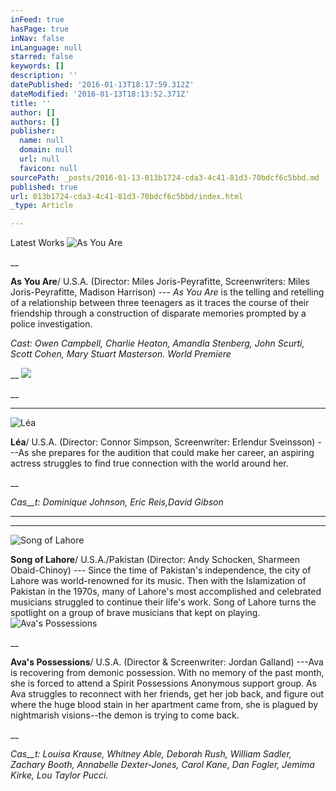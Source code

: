 ```yaml
---
inFeed: true
hasPage: true
inNav: false
inLanguage: null
starred: false
keywords: []
description: ''
datePublished: '2016-01-13T18:17:59.312Z'
dateModified: '2016-01-13T18:13:52.371Z'
title: ''
author: []
authors: []
publisher:
  name: null
  domain: null
  url: null
  favicon: null
sourcePath: _posts/2016-01-13-013b1724-cda3-4c41-81d3-70bdcf6c5bbd.md
published: true
url: 013b1724-cda3-4c41-81d3-70bdcf6c5bbd/index.html
_type: Article

---
```

Latest Works
![As You Are](https://the-grid-user-content.s3-us-west-2.amazonaws.com/d627d568-e5b8-4de3-b7f3-239358b0543c.png)

__

**As You
Are**/ U.S.A. (Director: Miles
Joris-Peyrafitte, Screenwriters: Miles Joris-Peyrafitte, Madison Harrison) --- _As You Are_ is the telling and retelling of a
relationship between three teenagers as it traces the course of their
friendship through a construction of disparate memories prompted by a police
investigation.

_Cast: Owen Campbell, Charlie Heaton, Amandla Stenberg, John Scurti, Scott Cohen, Mary Stuart Masterson. World Premiere_

__
![](https://the-grid-user-content.s3-us-west-2.amazonaws.com/05d45e3a-797f-48a0-b48d-568f45593022.png)

__

****
![Léa](https://the-grid-user-content.s3-us-west-2.amazonaws.com/afce9cfa-dd2f-4ca8-93e3-74e2891f66f0.jpg)

**Léa**/ U.S.A. (Director: Connor Simpson,
Screenwriter: Erlendur Sveinsson) ---As she prepares for
the audition that could make her career, an aspiring actress struggles to find
true connection with the world around her.

__

_Cas__t: Dominique Johnson, Eric
Reis,David
Gibson_

____

____
![Song of Lahore](https://the-grid-user-content.s3-us-west-2.amazonaws.com/7533a7b7-35b1-407e-8502-f800026cb521.jpg)

**Song
of Lahore**/ U.S.A./Pakistan
(Director: Andy Schocken, Sharmeen Obaid-Chinoy) --- Since the time of
Pakistan's independence, the city of Lahore was world-renowned for its music.
Then with the Islamization of Pakistan in the 1970s, many of Lahore's most
accomplished and celebrated musicians struggled to continue their life's work.
Song of Lahore turns the spotlight on a group of brave musicians that kept on
playing.
![Ava's Possessions](https://the-grid-user-content.s3-us-west-2.amazonaws.com/ccd6fa0c-9f06-4568-8d17-dd4e56a859e3.jpg)

__

**Ava's Possessions**/ U.S.A. (Director & Screenwriter: Jordan Galland) ---Ava is
recovering from demonic possession. With no memory of the past month, she is
forced to attend a Spirit Possessions Anonymous support group. As Ava struggles
to reconnect with her friends, get her job back, and figure out where the huge
blood stain in her apartment came from, she is plagued by nightmarish
visions--the demon is trying to come back.

__

_Cas__t: Louisa Krause, Whitney Able,
Deborah Rush, William Sadler, Zachary Booth, Annabelle Dexter-Jones, Carol
Kane, Dan Fogler, Jemima Kirke, Lou Taylor Pucci._